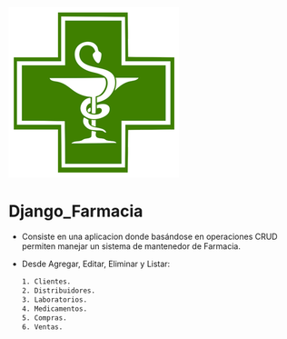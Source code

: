 ![Image of Yaktocat](https://github.com/cluco91/Django_Farmacia/blob/master/farmacia.png)

# Django_Farmacia

- Consiste en una aplicacion donde basándose en operaciones CRUD permiten manejar un sistema de mantenedor de Farmacia.

- Desde Agregar, Editar, Eliminar y Listar:

      1. Clientes.
      2. Distribuidores.
      3. Laboratorios.
      4. Medicamentos.
      5. Compras.
      6. Ventas.
